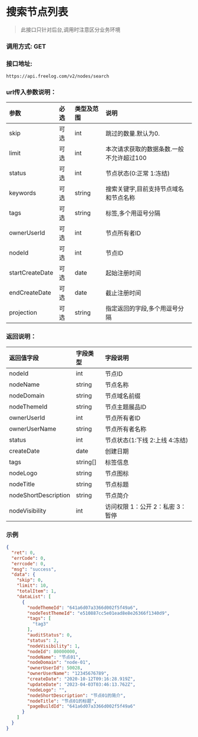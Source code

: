 # 搜索节点列表

> 此接口只针对后台,调用时注意区分业务环境



### 调用方式: GET



### 接口地址:

```
https://api.freelog.com/v2/nodes/search
```



### url传入参数说明：

| 参数 | 必选 | 类型及范围 | 说明 |
| :--- | :--- | :--- | :--- |
| skip | 可选 | int  | 跳过的数量.默认为0.  |
| limit | 可选| int  | 本次请求获取的数据条数.一般不允许超过100 |
| status | 可选 | int| 节点状态(0:正常 1:冻结) |
| keywords | 可选 | string | 搜索关键字,目前支持节点域名和节点名称 |
| tags | 可选 | string | 标签,多个用逗号分隔 |
| ownerUserId | 可选 | int | 节点所有者ID |
| nodeId | 可选 | int | 节点ID |
| startCreateDate | 可选 | date | 起始注册时间 |
| endCreateDate | 可选 | date | 截止注册时间 |
| projection | 可选 | string | 指定返回的字段,多个用逗号分隔 |



### 返回说明：

| 返回值字段 | 字段类型 | 字段说明 |
| :--- | :--- | :--- |
| nodeId | int | 节点ID |
| nodeName | string | 节点名称 |
| nodeDomain | string | 节点域名前缀 |
| nodeThemeId | string | 节点主题展品ID |
| ownerUserId | int | 节点所有者ID |
| ownerUserName | string | 节点所有者名称 |
| status | int | 节点状态(1:下线 2:上线 4:冻结) |
| createDate | date | 创建日期 |
| tags | string[] | 标签信息 |
| nodeLogo | string | 节点图标 |
| nodeTitle | string | 节点标题 |
| nodeShortDescription | string | 节点简介 |
| nodeVisibility | int | 访问权限 1：公开 2：私密 3：暂停 |


### 示例

```json
{
  "ret": 0,
  "errCode": 0,
  "errcode": 0,
  "msg": "success",
  "data": {
    "skip": 0,
    "limit": 10,
    "totalItem": 1,
    "dataList": [
      {
        "nodeThemeId": "641a6d07a3366d002f5f49a6",
        "nodeTestThemeId": "e510887cc5e01ead8e8e26366f1340d9",
        "tags": [
          "tag3"
        ],
        "auditStatus": 0,
        "status": 2,
        "nodeVisibility": 1,
        "nodeId": 80000000,
        "nodeName": "节点01",
        "nodeDomain": "node-01",
        "ownerUserId": 50028,
        "ownerUserName": "12345676789",
        "createDate": "2020-10-12T09:16:28.919Z",
        "updateDate": "2023-04-03T03:46:13.762Z",
        "nodeLogo": "",
        "nodeShortDescription": "节点01的简介",
        "nodeTitle": "节点01的标题",
        "pageBuildId": "641a6d07a3366d002f5f49a6"
      }
    ]
  }
}
```
